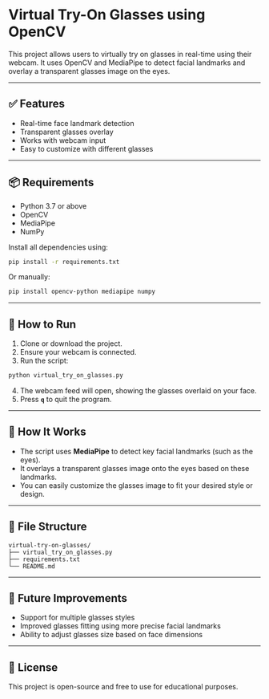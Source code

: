 # Virtual Try-On Glasses using OpenCV

This project allows users to virtually try on glasses in real-time using their webcam. It uses OpenCV and MediaPipe to detect facial landmarks and overlay a transparent glasses image on the eyes.

---

## ✅ Features

- Real-time face landmark detection  
- Transparent glasses overlay  
- Works with webcam input  
- Easy to customize with different glasses  

---

## 📦 Requirements

- Python 3.7 or above  
- OpenCV  
- MediaPipe  
- NumPy  

Install all dependencies using:

```bash
pip install -r requirements.txt
```

Or manually:

```bash
pip install opencv-python mediapipe numpy
```

---

## 🚀 How to Run

1. Clone or download the project.
2. Ensure your webcam is connected.
3. Run the script:

```bash
python virtual_try_on_glasses.py
```

4. The webcam feed will open, showing the glasses overlaid on your face.
5. Press **`q`** to quit the program.

---

## 🧠 How It Works

- The script uses **MediaPipe** to detect key facial landmarks (such as the eyes).
- It overlays a transparent glasses image onto the eyes based on these landmarks.
- You can easily customize the glasses image to fit your desired style or design.

---

## 📁 File Structure

```
virtual-try-on-glasses/
├── virtual_try_on_glasses.py
├── requirements.txt
└── README.md
```

---

## 🔮 Future Improvements

- Support for multiple glasses styles
- Improved glasses fitting using more precise facial landmarks
- Ability to adjust glasses size based on face dimensions

---

## 📜 License

This project is open-source and free to use for educational purposes.
